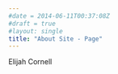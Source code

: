 ```yaml
---
#date = 2014-06-11T00:37:08Z
#draft = true
#layout: single
title: "About Site - Page"
---
```

Elijah Cornell
